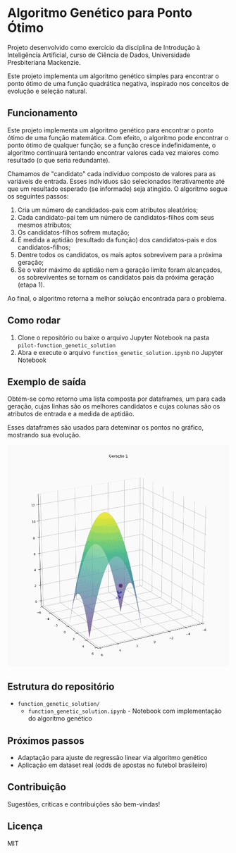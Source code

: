 # Algoritmo Genético para Ponto Ótimo

Projeto desenvolvido como exercício da disciplina de Introdução à Inteligência Artificial, curso de Ciência de Dados, Universidade Presbiteriana Mackenzie.

Este projeto implementa um algoritmo genético simples para encontrar o ponto ótimo de uma função quadrática negativa, inspirado nos conceitos de evolução e seleção natural.

## Funcionamento

Este projeto implementa um algoritmo genético para encontrar o ponto ótimo de uma função matemática. Com efeito, o algoritmo pode encontrar o ponto ótimo de qualquer função; se a função cresce indefinidamente, o algoritmo continuará tentando encontrar valores cada vez maiores como resultado (o que seria redundante).

Chamamos de "candidato" cada indivíduo composto de valores para as variáveis de entrada. Esses indivíduos são selecionados iterativamente até que um resultado esperado (se informado) seja atingido.
O algoritmo segue os seguintes passos:

1. Cria um número de candidados-pais com atributos aleatórios;
2. Cada candidato-pai tem um número de candidatos-filhos com seus mesmos atributos;
3. Os candidatos-filhos sofrem mutação;
4. É medida a aptidão (resultado da função) dos candidatos-pais e dos candidatos-filhos;
5. Dentre todos os candidatos, os mais aptos sobrevivem para a próxima geração;
6. Se o valor máximo de aptidão nem a geração limite foram alcançados, os sobreviventes se tornam os candidatos pais da próxima geração (etapa 1).

Ao final, o algoritmo retorna a melhor solução encontrada para o problema.

## Como rodar

1. Clone o repositório ou baixe o arquivo Jupyter Notebook na pasta `pilot-function_genetic_solution`
2. Abra e execute o arquivo `function_genetic_solution.ipynb` no Jupyter Notebook

## Exemplo de saída

Obtém-se como retorno uma lista composta por dataframes, um para cada geração, cujas linhas são os melhores candidatos e cujas colunas são os atributos de entrada e a medida de aptidão.

Esses dataframes são usados para deteminar os pontos no gráfico, mostrando sua evolução.

![A cada geração, os melhores candidatos chegam mais perto do ponto ótimo da função.](./pilot-function_genetic_solution/quadratic_function_3d.gif)

## Estrutura do repositório

- `function_genetic_solution/`
  - `function_genetic_solution.ipynb` - Notebook com implementação do algoritmo genético

## Próximos passos

- Adaptação para ajuste de regressão linear via algoritmo genético
- Aplicação em dataset real (odds de apostas no futebol brasileiro)

## Contribuição

Sugestões, críticas e contribuições são bem-vindas!

## Licença

MIT